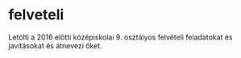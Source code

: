 # felveteli
Letölti a 2016 előtti középiskolai 9. osztályos felvételi feladatokat és javításokat és átnevezi őket.  

